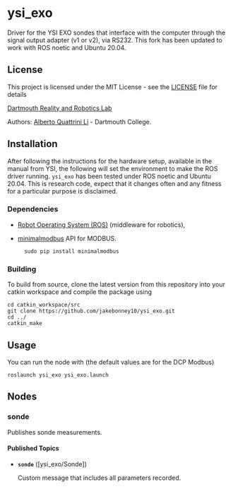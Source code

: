 # ysi_exo

Driver for the YSI EXO sondes that interface with the computer through the signal output adapter (v1 or v2), via RS232. This fork has been updated to work with ROS noetic and Ubuntu 20.04. 

## License

This project is licensed under the MIT License - see the [LICENSE](LICENSE.md) file for details

[Dartmouth Reality and Robotics Lab](http://rlab.cs.dartmouth.edu/home/)

Authors: [Alberto Quattrini Li](https://sites.google.com/view/albertoq) - Dartmouth College.

## Installation

After following the instructions for the hardware setup, available in the manual from YSI, the following will set the environment to make the ROS driver running.
`ysi_exo` has been tested under ROS noetic and Ubuntu 20.04. This is research code, expect that it changes often and any fitness for a particular purpose is disclaimed.

### Dependencies

- [Robot Operating System (ROS)](http://wiki.ros.org) (middleware for robotics),
- [minimalmodbus](ihttps://minimalmodbus.readthedocs.io/en/stable/) API for MODBUS.
 
		sudo pip install minimalmodbus


### Building

To build from source, clone the latest version from this repository into your catkin workspace and compile the package using

	cd catkin_workspace/src
	git clone https://github.com/jakebonney10/ysi_exo.git
	cd ../
	catkin_make


## Usage
You can run the node with (the default values are for the DCP Modbus)

	roslaunch ysi_exo ysi_exo.launch

## Nodes

### sonde

Publishes sonde measurements.


#### Published Topics

* **`sonde`** ([ysi_exo/Sonde])

	Custom message that includes all parameters recorded.
